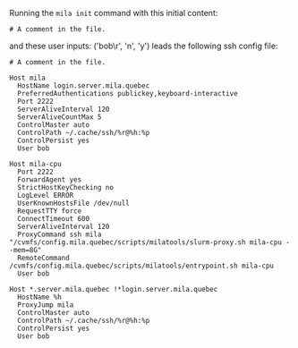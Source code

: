 Running the `mila init` command with this initial content:

```
# A comment in the file.

```

and these user inputs: ('bob\r', 'n', 'y')
leads the following ssh config file:

```
# A comment in the file.

Host mila
  HostName login.server.mila.quebec
  PreferredAuthentications publickey,keyboard-interactive
  Port 2222
  ServerAliveInterval 120
  ServerAliveCountMax 5
  ControlMaster auto
  ControlPath ~/.cache/ssh/%r@%h:%p
  ControlPersist yes
  User bob

Host mila-cpu
  Port 2222
  ForwardAgent yes
  StrictHostKeyChecking no
  LogLevel ERROR
  UserKnownHostsFile /dev/null
  RequestTTY force
  ConnectTimeout 600
  ServerAliveInterval 120
  ProxyCommand ssh mila "/cvmfs/config.mila.quebec/scripts/milatools/slurm-proxy.sh mila-cpu --mem=8G"
  RemoteCommand /cvmfs/config.mila.quebec/scripts/milatools/entrypoint.sh mila-cpu
  User bob

Host *.server.mila.quebec !*login.server.mila.quebec
  HostName %h
  ProxyJump mila
  ControlMaster auto
  ControlPath ~/.cache/ssh/%r@%h:%p
  ControlPersist yes
  User bob
```
